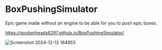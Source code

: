 # BoxPushingSimulator
Epic game made without an engine to be able for you to push epic boxes.

https://gooberheads6297.github.io/BoxPushingSimulator/


![Screenshot 2024-12-12 164953](https://github.com/user-attachments/assets/fb60953e-c2eb-49ce-8c41-e4220ce2b144)
